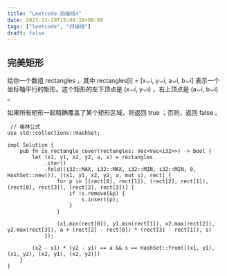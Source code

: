 ```yaml
---
title: "Leetcode 扫描线4"
date: 2023-12-19T15:44:18+08:00
tags: ["leetcode", "扫描线"]
draft: false
---
```


## 完美矩形

给你一个数组 rectangles ，其中 rectangles[i] = [x⌄i, y⌄i, a⌄i, b⌄i] 表示一个坐标轴平行的矩形。这个矩形的左下顶点是 (x⌄i, y⌄i) ，右上顶点是 (a⌄i, b⌄i) 。

如果所有矩形一起精确覆盖了某个矩形区域，则返回 true ；否则，返回 false 。

```
 // 格林公式
use std::collections::HashSet;

impl Solution {
    pub fn is_rectangle_cover(rectangles: Vec<Vec<i32>>) -> bool {
        let (x1, y1, x2, y2, a, s) = rectangles
            .iter()
            .fold((i32::MAX, i32::MAX, i32::MIN, i32::MIN, 0, HashSet::new()), |(x1, y1, x2, y2, a, mut s), rect| {
                for p in [(rect[0], rect[1]), (rect[2], rect[1]), (rect[0], rect[3]), (rect[2], rect[3])] {
                    if !s.remove(&p) {
                        s.insert(p);
                    }
                }

                (x1.min(rect[0]), y1.min(rect[1]), x2.max(rect[2]), y2.max(rect[3]), a + (rect[2] - rect[0]) * (rect[3] - rect[1]), s)
            });

        (x2 - x1) * (y2 - y1) == a && s == HashSet::from([(x1, y1), (x1, y2), (x2, y1), (x2, y2)])   
    }
}
```
